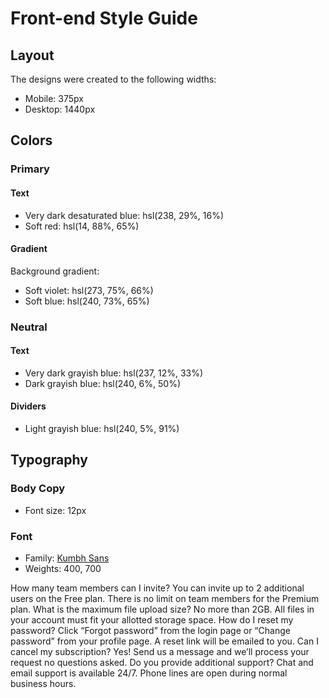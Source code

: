 # Front-end Style Guide

## Layout

The designs were created to the following widths:

- Mobile: 375px
- Desktop: 1440px

## Colors

### Primary

#### Text

- Very dark desaturated blue: hsl(238, 29%, 16%)
- Soft red: hsl(14, 88%, 65%)

#### Gradient

Background gradient:

- Soft violet: hsl(273, 75%, 66%)
- Soft blue: hsl(240, 73%, 65%)

### Neutral

#### Text

- Very dark grayish blue: hsl(237, 12%, 33%)
- Dark grayish blue: hsl(240, 6%, 50%)

#### Dividers

- Light grayish blue: hsl(240, 5%, 91%)

## Typography

### Body Copy

- Font size: 12px

### Font

- Family: [Kumbh Sans](https://fonts.google.com/specimen/Kumbh+Sans)
- Weights: 400, 700

How many team members can I invite? You can invite up to 2 additional users on the Free plan. There is no limit on team members for the Premium plan. What is the maximum file upload size? No more than 2GB. All files in your account must fit your allotted
storage space. How do I reset my password? Click “Forgot password” from the login page or “Change password” from your profile page. A reset link will be emailed to you. Can I cancel my subscription? Yes! Send us a message and we’ll process
your request no questions asked. Do you provide additional support? Chat and email support is available 24/7. Phone lines are open during normal business hours.
